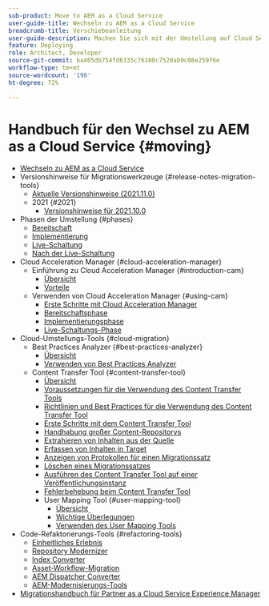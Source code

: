 ```yaml
---
sub-product: Move to AEM as a Cloud Service
user-guide-title: Wechseln zu AEM as a Cloud Service
breadcrumb-title: Verschiebeanleitung
user-guide-description: Machen Sie sich mit der Umstellung auf Cloud Service vertraut.
feature: Deploying
role: Architect, Developer
source-git-commit: ba405db754fd6335c76180c7520ab9c08e259f6e
workflow-type: tm+mt
source-wordcount: '190'
ht-degree: 72%

---
```



# Handbuch für den Wechsel zu AEM as a Cloud Service {#moving}

+ [Wechseln zu AEM as a Cloud Service](/help/move-to-cloud-service/home.md)
+ Versionshinweise für Migrationswerkzeuge {#release-notes-migration-tools}
   + [Aktuelle Versionshinweise (2021.11.0)](/help/move-to-cloud-service/release-notes/release-notes-migration-tools-current.md)
   + 2021 {#2021}
      + [Versionshinweise für 2021.10.0](/help/move-to-cloud-service/release-notes/release-notes-migration-tools-2021-10-0.md)
+ Phasen der Umstellung {#phases}
   + [Bereitschaft](/help/move-to-cloud-service/migration-readiness.md)
   + [Implementierung](/help/move-to-cloud-service/migration-implementation.md)
   + [Live-Schaltung](/help/move-to-cloud-service/migration-go-live.md)
   + [Nach der Live-Schaltung](/help/move-to-cloud-service/migration-post-go-live.md)
+ Cloud Acceleration Manager {#cloud-acceleration-manager}
   + Einführung zu Cloud Acceleration Manager {#introduction-cam}
      + [Übersicht](/help/move-to-cloud-service/cloud-acceleration-manager/introduction/overview-cam.md)
      + [Vorteile](/help/move-to-cloud-service/cloud-acceleration-manager/introduction/benefits-cam.md)
   + Verwenden von Cloud Acceleration Manager {#using-cam}
      + [Erste Schritte mit Cloud Acceleration Manager](/help/move-to-cloud-service/cloud-acceleration-manager/using-cam/getting-started-cam.md)
      + [Bereitschaftsphase](/help/move-to-cloud-service/cloud-acceleration-manager/using-cam/cam-readiness-phase.md)
      + [Implementierungsphase](/help/move-to-cloud-service/cloud-acceleration-manager/using-cam/cam-implementation-phase.md)
      + [Live-Schaltungs-Phase](/help/move-to-cloud-service/cloud-acceleration-manager/using-cam/cam-golive-phase.md)
+ Cloud-Umstellungs-Tools {#cloud-migration}
   + Best Practices Analyzer {#best-practices-analyzer}
      + [Übersicht](/help/move-to-cloud-service/best-practices-analyzer/overview-best-practices-analyzer.md)
      + [Verwenden von Best Practices Analyzer](/help/move-to-cloud-service/best-practices-analyzer/using-best-practices-analyzer.md)
   + Content Transfer Tool {#content-transfer-tool}
      + [Übersicht](/help/move-to-cloud-service/content-transfer-tool/using-content-transfer-tool/overview-content-transfer-tool.md)
      + [Voraussetzungen für die Verwendung des Content Transfer Tools](/help/move-to-cloud-service/content-transfer-tool/using-content-transfer-tool/prerequisites-content-transfer-tool.md)
      + [Richtlinien und Best Practices für die Verwendung des Content Transfer Tool](/help/move-to-cloud-service/content-transfer-tool/using-content-transfer-tool/guidelines-best-practices-content-transfer-tool.md)
      + [Erste Schritte mit dem Content Transfer Tool](/help/move-to-cloud-service/content-transfer-tool/using-content-transfer-tool/getting-started-content-transfer-tool.md)
      + [Handhabung großer Content-Repositorys](/help/move-to-cloud-service/content-transfer-tool/using-content-transfer-tool/handling-large-content-repositories.md)
      + [Extrahieren von Inhalten aus der Quelle](/help/move-to-cloud-service/content-transfer-tool/using-content-transfer-tool/extracting-content.md)
      + [Erfassen von Inhalten in Target](/help/move-to-cloud-service/content-transfer-tool/using-content-transfer-tool/ingesting-content.md)
      + [Anzeigen von Protokollen für einen Migrationssatz](/help/move-to-cloud-service/content-transfer-tool/using-content-transfer-tool/viewing-logs.md)
      + [Löschen eines Migrationssatzes](/help/move-to-cloud-service/content-transfer-tool/using-content-transfer-tool/deleting-migrationset.md)
      + [Ausführen des Content Transfer Tool auf einer Veröffentlichungsinstanz](/help/move-to-cloud-service/content-transfer-tool/using-content-transfer-tool/running-content-transfer-tool-publish-instance.md)
      + [Fehlerbehebung beim Content Transfer Tool](/help/move-to-cloud-service/content-transfer-tool/using-content-transfer-tool/troubleshooting-content-transfer-tool.md)
      + User Mapping Tool {#user-mapping-tool}
         + [Übersicht](/help/move-to-cloud-service/content-transfer-tool/user-mapping-tool/overview-user-mapping-tool.md)
         + [Wichtige Überlegungen](/help/move-to-cloud-service/content-transfer-tool/user-mapping-tool/considerations-user-mapping-tool.md)
         + [Verwenden des User Mapping Tools](/help/move-to-cloud-service/content-transfer-tool/user-mapping-tool/using-user-mapping-tool.md)
+ Code-Refaktorierungs-Tools {#refactoring-tools}
   + [Einheitliches Erlebnis](/help/move-to-cloud-service/unified-experience.md)
   + [Repository Modernizer](/help/move-to-cloud-service/refactoring-tools/repo-modernizer.md)
   + [Index Converter](/help/move-to-cloud-service/refactoring-tools/index-converter.md)
   + [Asset-Workflow-Migration](/help/move-to-cloud-service/moving-to-aem-assets/asset-workflow-migration-tool.md)
   + [AEM Dispatcher Converter](/help/move-to-cloud-service/refactoring-tools/dispatcher-transformation-utility-tools.md)
   + [AEM-Modernisierungs-Tools](/help/move-to-cloud-service/refactoring-tools/aem-modernization-tools.md)
+ [Migrationshandbuch für Partner as a Cloud Service Experience Manager](/help/move-to-cloud-service/getting-started.md)
